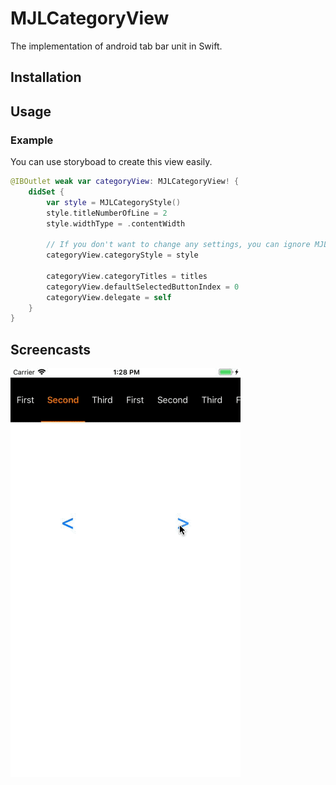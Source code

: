 # MJLCategoryView
The implementation of android tab bar unit in Swift. 

## Installation

## Usage

### Example
You can use storyboad to create this view easily.
```swift
@IBOutlet weak var categoryView: MJLCategoryView! {
    didSet {
        var style = MJLCategoryStyle()
        style.titleNumberOfLine = 2
        style.widthType = .contentWidth
        
        // If you don't want to change any settings, you can ignore MJLCategoryStyle.
        categoryView.categoryStyle = style 
        
        categoryView.categoryTitles = titles
        categoryView.defaultSelectedButtonIndex = 0
        categoryView.delegate = self
    }
}
```

## Screencasts

![loading](https://github.com/MuJuiLin/MJLCategoryView/blob/master/Screencasts/MJLCategoryView.gif)
